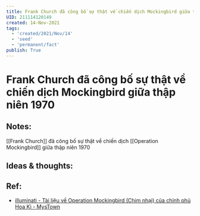 ```yaml
---
title: Frank Church đã công bố sự thật về chiến dịch Mockingbird giữa thập niên 1970
UID: 211114120149
created: 14-Nov-2021
tags:
  - 'created/2021/Nov/14'
  - 'seed'
  - 'permanent/fact'
publish: True
---
```

# Frank Church đã công bố sự thật về chiến dịch Mockingbird giữa thập niên 1970

## Notes:
[[Frank Church]] đã công bố sự thật về chiến dịch [[Operation Mockingbird]] giữa thập niên 1970

## Ideas & thoughts:

## Ref:
- [illuminati - Tài liệu về Operation Mockingbird (Chim nhại) của chính phủ Hoa Kì - MysTown](https://mystown.com/2017/07/illuminati-tai-lieu-ve-operation/)
